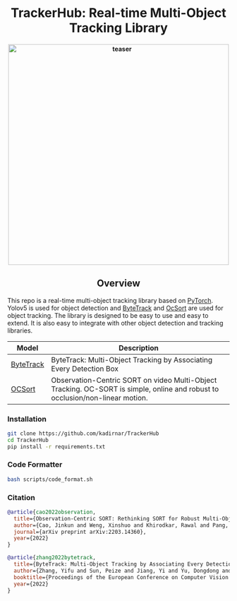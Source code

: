 <div align="center">
<h1>
  TrackerHub: Real-time Multi-Object Tracking Library 
</h1>
<h4>
    <img width="500" alt="teaser" src="docs/video/demo.gif">
</h4>
</div>

## <div align="center">Overview</div>
This repo is a real-time multi-object tracking library based on [PyTorch](https://pytorch.org/). Yolov5 is used for object detection and [ByteTrack](https://github.com/ifzhang/ByteTrack) and [OcSort](https://github.com/noahcao/OC_SORT) are used for object tracking. The library is designed to be easy to use and easy to extend. It is also easy to integrate with other object detection and tracking libraries.

| Model  | Description  |
|---|---|
| [ByteTrack](docs/byte_track/ByteTracker.md)  |  ByteTrack: Multi-Object Tracking by Associating Every Detection Box  |
| [OCSort](docs/oc_sort/OcSort.md)  |  Observation-Centric SORT on video Multi-Object Tracking. OC-SORT is simple, online and robust to occlusion/non-linear motion.  | 
### Installation 
```bash
git clone https://github.com/kadirnar/TrackerHub
cd TrackerHub
pip install -r requirements.txt
```
### Code Formatter
```bash
bash scripts/code_format.sh
```
### Citation
```bibtex
@article{cao2022observation,
  title={Observation-Centric SORT: Rethinking SORT for Robust Multi-Object Tracking},
  author={Cao, Jinkun and Weng, Xinshuo and Khirodkar, Rawal and Pang, Jiangmiao and Kitani, Kris},
  journal={arXiv preprint arXiv:2203.14360},
  year={2022}
}
```
```bibtex
@article{zhang2022bytetrack,
  title={ByteTrack: Multi-Object Tracking by Associating Every Detection Box},
  author={Zhang, Yifu and Sun, Peize and Jiang, Yi and Yu, Dongdong and Weng, Fucheng and Yuan, Zehuan and Luo, Ping and Liu, Wenyu and Wang, Xinggang},
  booktitle={Proceedings of the European Conference on Computer Vision (ECCV)},
  year={2022}
}
```